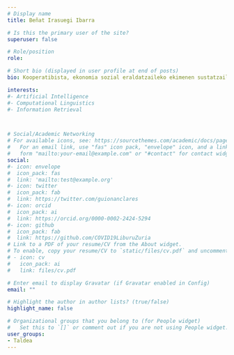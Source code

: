 ```yaml
---
# Display name
title: Beñat Irasuegi Ibarra

# Is this the primary user of the site?
superuser: false

# Role/position
role: 

# Short bio (displayed in user profile at end of posts)
bio: Kooperatibista, ekonomia sozial eraldatzaileko ekimenen sustatzailea da, Talaios, Olatukoop, TEKS eta KoopFabrikan. Ekonomia herritarren beharretara bideratzeko ezagutzaren arloan dabil lanean, tokiko ekonomiatik sindemiari aurre eginez.

interests:
#- Artificial Intelligence
#- Computational Linguistics
#- Information Retrieval



# Social/Academic Networking
# For available icons, see: https://sourcethemes.com/academic/docs/page-builder/#icons
#   For an email link, use "fas" icon pack, "envelope" icon, and a link in the
#   form "mailto:your-email@example.com" or "#contact" for contact widget.
social:
#- icon: envelope
#  icon_pack: fas
#  link: 'mailto:test@example.org'
#- icon: twitter
#  icon_pack: fab
#  link: https://twitter.com/guionanclares
#- icon: orcid
#  icon_pack: ai
#  link: https://orcid.org/0000-0002-2424-5294
#- icon: github
#  icon_pack: fab
#  link: https://github.com/COVID19LiburuZuria
# Link to a PDF of your resume/CV from the About widget.
# To enable, copy your resume/CV to `static/files/cv.pdf` and uncomment the lines below.
# - icon: cv
#   icon_pack: ai
#   link: files/cv.pdf

# Enter email to display Gravatar (if Gravatar enabled in Config)
email: ""

# Highlight the author in author lists? (true/false)
highlight_name: false

# Organizational groups that you belong to (for People widget)
#   Set this to `[]` or comment out if you are not using People widget.
user_groups:
- Taldea
---
```


